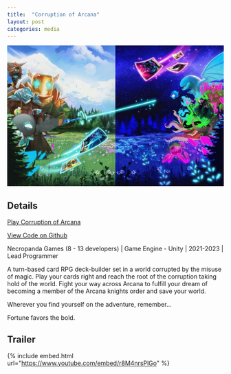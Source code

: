 ```yaml
---
title:  "Corruption of Arcana"
layout: post
categories: media
---
```


![COASplashImage](Images/CorruptionofArcanabanner.jpg)


## Details

[Play Corruption of Arcana](https://moonsoon-games.itch.io/corruption-of-arcana-reshuffled)

[View Code on Github](https://github.com/MoonsoonGames/Corruption-of-Arcana)

Necropanda Games (8 - 13 developers) | Game Engine - Unity | 2021-2023 | Lead Programmer

<p>
  A turn-based card RPG deck-builder set in a world corrupted by the misuse of magic. Play your cards right and reach the root of the corruption taking hold of the world. Fight your way across Arcana to fulfill your dream of becoming a member of the Arcana knights order and save your world.
</p>

<p>
  Wherever you find yourself on the adventure, remember...
</p>

<p>
  Fortune favors the bold.
</p>

## Trailer

{% include embed.html url="https://www.youtube.com/embed/r8M4nrsPlGo" %}
